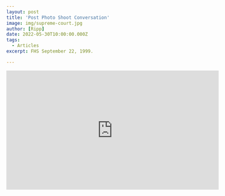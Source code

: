 ```yaml
---
layout: post
title: 'Post Photo Shoot Conversation'
image: img/supreme-court.jpg
author: [Ripp]
date: 2022-05-30T10:00:00.000Z
tags:
  - Articles
excerpt: FHS September 22, 1999.

---
```


<iframe width="560" height="315" src="https://www.youtube.com/embed/l-bllk3sHIU" title="YouTube video player" frameborder="0" allow="accelerometer; autoplay; clipboard-write; encrypted-media; gyroscope; picture-in-picture" allowfullscreen></iframe>